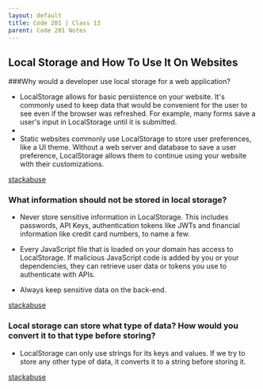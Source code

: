 ```yaml
---
layout: default
title: Code 201 | Class 13
parent: Code 201 Notes
---
```


## Local Storage and How To Use It On Websites

###Why would a developer use local storage for a web application?

* LocalStorage allows for basic persistence on your website. It's commonly used to keep data that would be convenient for the user to see even if the browser was refreshed. For example, many forms save a user's input in LocalStorage until it is submitted.
* 
* Static websites commonly use LocalStorage to store user preferences, like a UI theme. Without a web server and database to save a user preference, LocalStorage allows them to continue using your website with their customizations.

[stackabuse](https://stackabuse.com/storing-data-in-the-browser-with-localstorage/)

### What information should not be stored in local storage?
* Never store sensitive information in LocalStorage. This includes passwords, API Keys, authentication tokens like JWTs and financial information like credit card numbers, to name a few.

* Every JavaScript file that is loaded on your domain has access to LocalStorage. If malicious JavaScript code is added by you or your dependencies, they can retrieve user data or tokens you use to authenticate with APIs.

* Always keep sensitive data on the back-end.

[stackabuse](https://stackabuse.com/storing-data-in-the-browser-with-localstorage/)

### Local storage can store what type of data? How would you convert it to that type before storing?

* LocalStorage can only use strings for its keys and values. If we try to store any other type of data, it converts it to a string before storing it.

[stackabuse](https://stackabuse.com/storing-data-in-the-browser-with-localstorage/)
